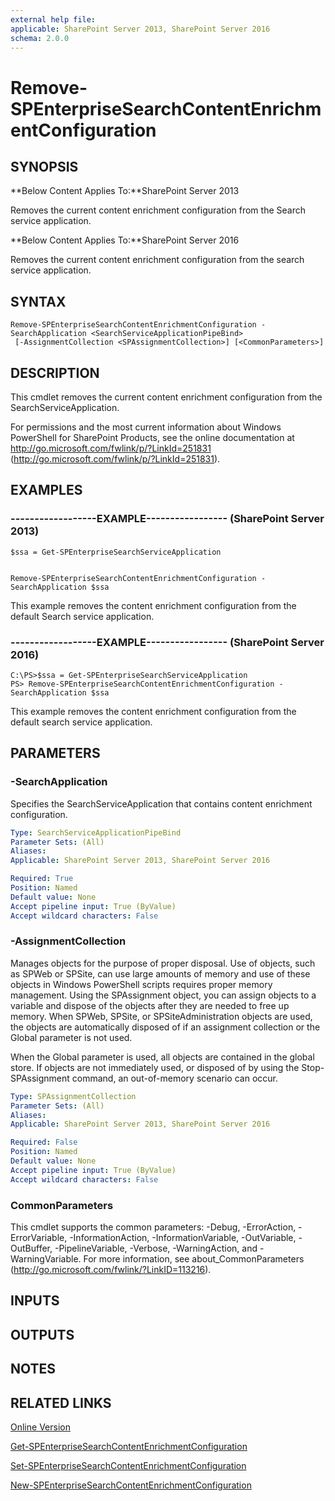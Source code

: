 ```yaml
---
external help file: 
applicable: SharePoint Server 2013, SharePoint Server 2016
schema: 2.0.0
---
```


# Remove-SPEnterpriseSearchContentEnrichmentConfiguration

## SYNOPSIS
**Below Content Applies To:**SharePoint Server 2013

Removes the current content enrichment configuration from the Search service application.

**Below Content Applies To:**SharePoint Server 2016

Removes the current content enrichment configuration from the search service application.



## SYNTAX

```
Remove-SPEnterpriseSearchContentEnrichmentConfiguration -SearchApplication <SearchServiceApplicationPipeBind>
 [-AssignmentCollection <SPAssignmentCollection>] [<CommonParameters>]
```

## DESCRIPTION
This cmdlet removes the current content enrichment configuration from the SearchServiceApplication.

For permissions and the most current information about Windows PowerShell for SharePoint Products, see the online documentation at http://go.microsoft.com/fwlink/p/?LinkId=251831 (http://go.microsoft.com/fwlink/p/?LinkId=251831).

## EXAMPLES

### ------------------EXAMPLE----------------- (SharePoint Server 2013)
```
$ssa = Get-SPEnterpriseSearchServiceApplication


Remove-SPEnterpriseSearchContentEnrichmentConfiguration -SearchApplication $ssa
```

This example removes the content enrichment configuration from the default Search service application.

### ------------------EXAMPLE----------------- (SharePoint Server 2016)
```
C:\PS>$ssa = Get-SPEnterpriseSearchServiceApplication
PS> Remove-SPEnterpriseSearchContentEnrichmentConfiguration -SearchApplication $ssa
```

This example removes the content enrichment configuration from the default search service application.

## PARAMETERS

### -SearchApplication
Specifies the SearchServiceApplication that contains content enrichment configuration.

```yaml
Type: SearchServiceApplicationPipeBind
Parameter Sets: (All)
Aliases: 
Applicable: SharePoint Server 2013, SharePoint Server 2016

Required: True
Position: Named
Default value: None
Accept pipeline input: True (ByValue)
Accept wildcard characters: False
```

### -AssignmentCollection
Manages objects for the purpose of proper disposal.
Use of objects, such as SPWeb or SPSite, can use large amounts of memory and use of these objects in Windows PowerShell scripts requires proper memory management.
Using the SPAssignment object, you can assign objects to a variable and dispose of the objects after they are needed to free up memory.
When SPWeb, SPSite, or SPSiteAdministration objects are used, the objects are automatically disposed of if an assignment collection or the Global parameter is not used.

When the Global parameter is used, all objects are contained in the global store.
If objects are not immediately used, or disposed of by using the Stop-SPAssignment command, an out-of-memory scenario can occur.

```yaml
Type: SPAssignmentCollection
Parameter Sets: (All)
Aliases: 
Applicable: SharePoint Server 2013, SharePoint Server 2016

Required: False
Position: Named
Default value: None
Accept pipeline input: True (ByValue)
Accept wildcard characters: False
```

### CommonParameters
This cmdlet supports the common parameters: -Debug, -ErrorAction, -ErrorVariable, -InformationAction, -InformationVariable, -OutVariable, -OutBuffer, -PipelineVariable, -Verbose, -WarningAction, and -WarningVariable. For more information, see about_CommonParameters (http://go.microsoft.com/fwlink/?LinkID=113216).

## INPUTS

## OUTPUTS

## NOTES

## RELATED LINKS

[Online Version](http://technet.microsoft.com/EN-US/library/c45dee4c-1754-4b2b-b5e5-a92b15839f7f(Office.15).aspx)

[Get-SPEnterpriseSearchContentEnrichmentConfiguration]()

[Set-SPEnterpriseSearchContentEnrichmentConfiguration]()

[New-SPEnterpriseSearchContentEnrichmentConfiguration]()

